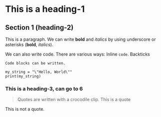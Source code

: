 # This is a heading-1

## Section 1 (heading-2)
This is a paragraph. We can write __bold__ and _italics_ by using underscore or asterisks (**bold**, *italics*).

We can also write code. There are various ways:
Inline `code`. Backticks

```
Code blocks can be written.

my_string = "\"Hello, World\""
print(my_string)
```

### This is a heading-3, can go to 6

> Quotes are written with a crocodile clip.
> This is a quote

This is not a quote.



